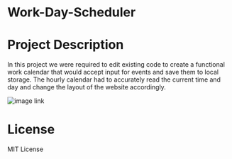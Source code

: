 # Work-Day-Scheduler
 
# Project Description
  In this project we were required to edit existing code to create a functional work calendar that would accept input for events and save them to local storage. The hourly calendar had to accurately read the current time and day and change the layout of the website accordingly.
  
  ![image link](https://github.com/artorrias/Work-Day-Scheduler/issues/1#issue-1742628212)
  
# License
  MIT License
